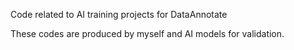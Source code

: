 Code related to AI training projects for DataAnnotate

These codes are produced by myself and AI models for validation. 
